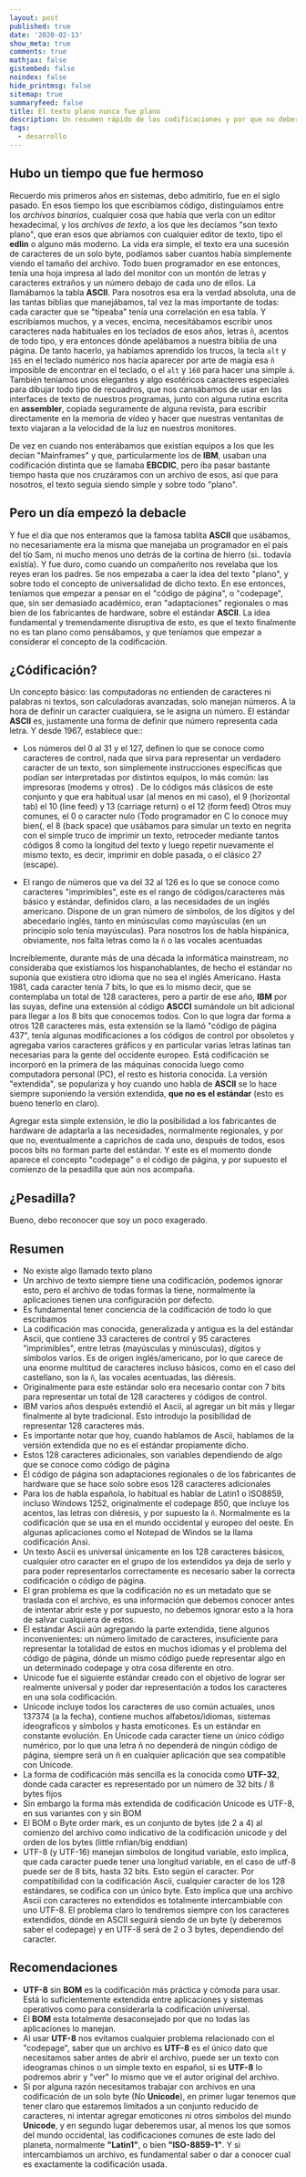 ```yaml
---
layout: post
published: true
date: '2020-02-13'
show_meta: true
comments: true
mathjax: false
gistembed: false
noindex: false
hide_printmsg: false
sitemap: true
summaryfeed: false
title: El texto plano nunca fue plano
description: Un resumen rápido de las codificaciones y por que no deberíamos desentendernos de este tema
tags:
  - desarrollo
---
```



## Hubo un tiempo que fue hermoso

Recuerdo mis primeros años en sistemas, debo admitirlo, fue en el siglo pasado.
En esos tiempo los que escribíamos código, distinguíamos entre los _archivos
binarios_, cualquier cosa que había que verla con un editor hexadecimal, y los
_archivos de texto_, a los que les decíamos "son texto plano", que eran esos
que abríamos con cualquier editor de texto, tipo el **edlin** o alguno más
moderno. La vida era simple, el texto era  una sucesión de
caracteres de un solo byte, podíamos saber cuantos había simplemente viendo el
tamaño del archivo. Todo buen programador en ese entonces, tenía una hoja
impresa al lado del monitor con un montón de letras y caracteres extraños y un
número debajo de cada uno de ellos.  La llamábamos la tabla **ASCII**. Para
nosotros esa era la verdad absoluta, una de las tantas biblias que manejábamos,
tal vez la mas importante de todas: cada caracter que se "tipeaba" tenía una
correlación en esa tabla. Y escribíamos muchos, y a veces, encima,
necesitábamos escribir unos caracteres nada habituales en los teclados de esos
años, letras `ñ`, acentos de todo tipo, y era entonces dónde apelábamos a
nuestra biblia de una página. De tanto hacerlo, ya habíamos aprendido los
trucos, la tecla `alt` y `165` en el teclado numérico nos hacía aparecer por
arte de magia esa `ñ` imposible de encontrar en el teclado, o el `alt` y `160`
para hacer una simple `á`. También teníamos unos elegantes y algo esotéricos
caracteres especiales para dibujar todo tipo de recuadros, que nos cansábamos
de usar en las interfaces de texto de nuestros programas, junto con alguna
rutina escrita en **assembler**, copiada seguramente de alguna revista, para
escribir directamente en la memoria de vídeo y hacer que nuestras ventanitas de
texto viajaran a la velocidad de la luz en nuestros monitores.

De vez en cuando nos enterábamos que existían equipos a los que les decían
"Mainframes" y que, particularmente los de **IBM**, usaban una codificación
distinta que se llamaba **EBCDIC**, pero iba pasar bastante tiempo hasta que
nos cruzáramos con un archivo de esos, así que para nosotros, el texto seguía
siendo simple y sobre todo "plano".

## Pero un día empezó la debacle

Y fue el día que nos enteramos que la famosa tablita **ASCII** que usábamos, no
necesariamente era la misma que manejaba un programador en el país del tío Sam,
ni mucho menos uno detrás de la cortina de hierro (si.. todavía existía). Y fue
duro, como cuando un compañerito nos revelaba que los reyes eran los padres. Se
nos empezaba a caer la idea del texto "plano", y sobre todo el concepto de
universalidad de dicho texto. En ese entonces, teníamos que empezar a pensar en
el "código de página", o "codepage", que, sin ser demasiado académico, eran
"adaptaciones" regionales o mas bien de los fabricantes de hardware, sobre el
estándar **ASCII**. La idea fundamental y tremendamente disruptiva de esto, es
que el texto finalmente no es tan plano como pensábamos, y que teníamos que
empezar a considerar el concepto de la codificación.

## ¿Códificación?

Un concepto básico: las computadoras no entienden de caracteres ni palabras ni
textos, son calculadoras avanzadas, solo manejan números. A la hora de definir
un caracter cualquiera, se le asigna un número. El estándar **ASCII** es,
justamente una forma de definir que número representa cada
letra. Y desde 1967, establece que::

* Los números del 0 al 31 y el 127, definen lo que se conoce como
  caracteres de control, nada que sirva para representar un verdadero caracter
  de un texto, son simplemente instrucciones especificas que podían ser
  interpretadas por distintos equipos, lo más común: las impresoras (modems y
  otros) . De lo códigos más clásicos de este conjunto y que era habitual usar
  (al menos en mi caso), el 9 (horizontal tab) el 10 (line feed) y 13 (carriage
  return) o el 12 (form feed) Otros muy comunes, el 0 o caracter nulo (Todo
  programador en C lo conoce muy bien(, el 8 (back space) que usábamos para
  simular un texto en negrita con el simple truco de imprimir un texto,
  retroceder mediante tantos códigos 8 como la longitud del texto y luego
  repetir nuevamente el mismo texto, es decir, imprimir en doble pasada, o el
  clásico 27 (escape).

* El rango de números que va del 32 al 126 es lo que se conoce como caracteres
  "imprimibles", este es el rango de códigos/caracteres más básico y estándar,
  definidos claro, a las necesidades de un inglés americano. Dispone de un gran
  número de símbolos, de los dígitos y del abecedario inglés, tanto en
  minúsculas como mayúsculas (en un principio solo tenía mayúsculas).  Para
  nosotros los de habla hispánica, obviamente, nos falta letras como la `ñ` o
  las vocales acentuadas

Increíblemente, durante más de una década la informática mainstream, no
consideraba que existíamos los hispanohablantes, de hecho el estándar no
suponía que existiera otro idioma que no sea el inglés Americano. Hasta 1981,
cada caracter tenía 7 bits, lo que es lo mismo decir, que se contemplaba un
total de 128 caracteres, pero a partir de ese año,  **IBM** por las suyas,
define una extensión al código **ASCCI** sumándole un bit adicional para llegar
a los 8 bits que conocemos todos. Con lo que logra dar forma a otros 128
caracteres más, esta extensión se la llamó "código de página 437", tenía
algunas modificaciones a los códigos de control por obsoletos y agregaba varios
caracteres gráficos y en particular varias letras latinas tan necesarias para
la gente del occidente europeo. Está codificación se incorporó en la primera de
las máquinas conocida luego como computadora personal (PC), el resto es
historia conocida. La versión "extendida", se populariza y hoy cuando uno habla
de **ASCII** se lo hace siempre suponiendo la versión extendida, **que no es el
estándar** (esto es bueno tenerlo en claro). 

Agregar esta simple extensión, le dio la posibilidad a los fabricantes de
hardware de adaptarla a las necesidades, normalmente regionales, y por que no,
eventualmente a caprichos de cada uno, después de todos, esos pocos bits no
forman parte del estándar. Y este es el momento donde aparece el concepto
"codepage" o el código de página, y por supuesto el comienzo de la pesadilla
que aún nos acompaña. 

## ¿Pesadilla?

Bueno, debo reconocer que soy un poco exagerado.

## Resumen

* No existe algo llamado texto plano
* Un archivo de texto siempre tiene una codificación, podemos ignorar esto,
  pero el archivo de todas formas la tiene, normalmente la aplicaciones tienen
  una configuración por defecto.
* Es fundamental tener conciencia de la codificación de todo lo que escribamos
* La codificación mas conocida, generalizada y antigua es la del estándar
  Ascii, que contiene 33 caracteres de control y 95 caracteres "imprimibles",
  entre letras (mayúsculas y minúsculas), dígitos y símbolos varios. Es de
  origen inglés/americano, por lo que carece de una enorme multitud de
  caracteres incluso básicos, como en el caso del castellano, son la `ñ`, las
  vocales acentuadas, las diéresis. 
* Originalmente para este estándar solo era necesario contar con 7 bits para
  representar un total de 128 caracteres y códigos de control.
* IBM varios años después extendió el Ascii, al agregar un bit más y llegar
  finalmente al byte tradicional. Esto introdujo la posibilidad de representar
  128 caracteres más.
* Es importante notar que hoy, cuando hablamos de Ascii, hablamos de la versión
  extendida que no es el estándar propiamente dicho.
* Estos 128 caracteres adicionales, son variables dependiendo de algo que se
  conoce como código de página
* El código de página son adaptaciones regionales o de los fabricantes de
  hardware que se hace solo sobre esos 128 caracteres adicionales
* Para los de habla española, lo habitual es hablar de Latin1 o ISO8859,
  incluso Windows 1252, originalmente el codepage 850, que incluye los acentos,
  las letras con diéresis, y por supuesto la `ñ`. Normalmente es la
  codificación que se usa en el mundo occidental y europeo del oeste. En
  algunas aplicaciones como el Notepad de Windos se la llama codificación Ansi.
* Un texto Ascii es universal únicamente en los 128 caracteres básicos,
  cualquier otro caracter en el grupo de los extendidos ya deja de serlo y para
  poder representarlos correctamente es necesario saber la correcta
  codificación o código de página.
* El gran problema es que la codificación no es un metadato que se traslada con
  el archivo, es una información que debemos conocer antes de intentar abrir
  este y por supuesto, no debemos ignorar esto a la hora de salvar cualquiera
  de estos.
* El estándar Ascii aún agregando la parte extendida, tiene algunos
  inconvenientes: un número limitado de caracteres, insuficiente para
  representar la totalidad de estos en muchos idiomas y el problema del código
  de página, dónde un mismo código puede representar algo en un determinado
  codepage y otra cosa diferente en otro. 
* Unicode fue el siguiente estándar creado con el objetivo de lograr ser
  realmente universal y poder dar representación a todos los caracteres en una
  sola codificación.
* Unicode incluye todos los caracteres de uso común actuales, unos 137374 (a la
  fecha), contiene muchos alfabetos/idiomas, sistemas ideograficos y símbolos y
  hasta emoticones. Es un estándar en constante evolución. En Unicode cada
  caracter tiene un único código numérico, por lo que una letra ñ no dependerá
  de ningún código de página, siempre será un ñ en cualquier aplicación que sea
  compatible con Unicode.
* La forma de codificación más sencilla es la conocida como **UTF-32**, donde
  cada caracter es representado por un número de 32 bits / 8 bytes fijos
* Sin embargo la forma más extendida de codificación Unicode es UTF-8, en sus
  variantes con y sin BOM
* El BOM o Byte order mark, es un conjunto de bytes (de 2 a 4) al comienzo del
  archivo como indicativo de la codificación unicode y del orden de los bytes
  (little rnfian/big enddian)
* UTF-8 (y UTF-16) manejan simbolos de longitud variable, esto implica, que
  cada caracter puede tener una longitud variable, en el caso de utf-8 puede
  ser de 8 bits, hasta 32 bits. Esto según el caracter. Por compatibilidad con
  la codificación Ascii, cualquier caracter de los 128 estándares, se codifica
  con un único byte. Esto implica que una archivo Ascii con caracteres no
  extendidos es totalmente intercambiable con uno UTF-8. El problema claro lo
  tendremos siempre con los caracteres extendidos, dónde en ASCII seguirá
  siendo de un byte (y deberemos saber el codepage) y en UTF-8 será de 2 o 3
  bytes, dependiendo del caracter. 


## Recomendaciones

* **UTF-8** sin **BOM** es la codificación más práctica y cómoda para usar.
  Está lo suficientemente extendida entre aplicaciones y sistemas operativos
  como para considerarla la codificación universal. 
* El **BOM** esta totalmente desaconsejado por que no todas las aplicaciones lo
  manejan.
* Al usar **UTF-8** nos evitamos cualquier problema relacionado con el
  "codepage", saber que un archivo es **UTF-8** es el único dato que
  necesitamos saber antes de abrir el archivo, puede ser un texto con
  ideogramas chinos o un simple texto en español, si es **UTF-8** lo podremos
  abrir y "ver" lo mismo que ve el autor original del archivo. 
* Si por alguna razón necesitamos trabajar con archivos en una codificación de
  un solo byte (No **Unicode**), en primer lugar tenemos que tener claro que
  estaremos limitados a un conjunto reducido de caracteres, ni intentar agregar
  emoticones ni otros simbolos del mundo **Unicode**, y en segundo lugar
  deberemos usar, al menos los que somos del mundo occidental, las
  codificaciones comunes de este lado del planeta, normalmente **"Latin1"**, o
  bien **"ISO-8859-1"**. Y si intercambiamos un archivo, es fundamental saber o
  dar a conocer cual es exactamente la codificación usada.

